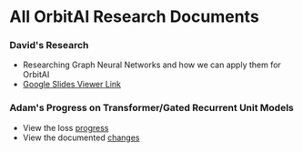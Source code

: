 # All OrbitAI Research Documents

### David's Research
* Researching Graph Neural Networks and how we can apply them for OrbitAI
* [Google Slides Viewer Link](https://docs.google.com/presentation/d/1dT1gIeO5zeU6cncbbsi0hWvYhrxI3SoGZ61P-rnxd30/edit?usp=sharing)

### Adam's Progress on Transformer/Gated Recurrent Unit Models
* View the loss [progress](OrbitAICoreDevelopment.pdf)
* View the documented [changes](OrbitAICoreDevelopmentChanges.pdf)
